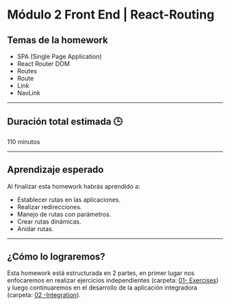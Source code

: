 # Módulo 2 Front End | React-Routing

## Temas de la homework

- SPA (Single Page Application)
- React Router DOM
- Routes
- Route
- Link
- NavLink

---

## Duración total estimada 🕒

110 minutos

---

## Aprendizaje esperado

Al finalizar esta homework habrás aprendido a:

- Establecer rutas en las aplicaciones.
- Realizar redirecciones.
- Manejo de rutas con parámetros.
- Crear rutas dinámicas.
- Anidar rutas.

---

## ¿Cómo lo lograremos?

Esta homework está estructurada en 2 partes, en primer lugar nos enfocaremos en realizar ejercicios independientes (carpeta: [01- Exercises](./01%20-%20Exercises/README.md)) y luego continuaremos en el desarrollo de la aplicación integradora (carpeta: [02 -Integration](./02%20-%20Integration/README.md)).
